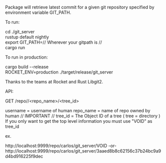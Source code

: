 Package will retrieve latest commit for a given git repository specified by
environment variable GIT_PATH.

To run:

cd ./git_server <br/>
rustup default nightly <br/>
export GIT_PATH=// Wherever your gitpath is // <br/>
cargo run

To run in production:

cargo build --release <br/>
ROCKET_ENV=production ./target/release/git_server <br/>

Thanks to the teams at Rocket and Rust Libgit2.

API:

GET /repo/<username>/<repo_name>/<tree_id>

username = username of human
repo_name = name of repo owned by human
// IMPORTANT //
tree_id = The Object ID of a tree ( tree = directory )<br/>
If you only want to get the top level information you must use "VOID" as tree_id <br/>

ex.

http://localhost:9999/repo/carlos/git_server/VOID
-or-
http://localhost:9999/repo/carlos/git_server/3aaed8b8c62156c37b24bc9a9d4bd916225f9dec
